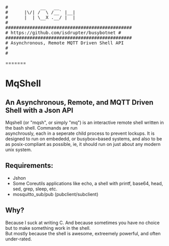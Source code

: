 <pre>
#            __   __                     
#      |\/| /  \ /__` |__|               
#      |  | \__X .__/ |  |               
#                                        
###############################################
# https://github.com/isdrupter/busybotnet #
###############################################
# Asynchronous, Remote MQTT Driven Shell API
#
#
</pre>
=======
# MqShell
## An Asynchronous, Remote, and MQTT Driven Shell with a Json API

Mqshell (or "mqsh", or simply "mq") is an interactive remote shell written in the bash shell. Commands are run <br>
asynchrously, each in a seperate child process to prevent lockups. It is designed to run on embededd, or busybox=based 
systems, and also to be as posix-compliant as possible, ie, it should run on just about any modern unix system. 


## Requirements:
- Jshon
- Some Coreutils applications like echo, a shell with printf, base64, head, sed, grep, sleep, etc.
- mosquitto_sub/pub (pubclient/subclient)

## Why? 

Because I suck at writing C. And because sometimes you have no choice but to make something work in the shell. <br>
But mostly because the shell is awesome, extreemely powerful, and often under-rated. 
